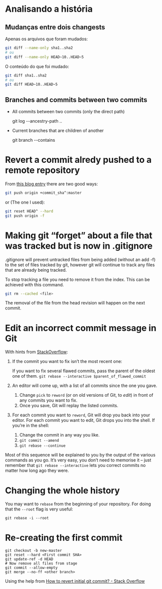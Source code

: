 # Analisando a história

## Mudanças entre dois changests

Apenas os arquivos que foram mudados:

~~~ Bash
git diff --name-only sha1..sha2
# ou
git diff --name-only HEAD~10..HEAD~5
~~~

O conteúdo do que foi mudado:

~~~ Bash
git diff sha1..sha2
# ou
git diff HEAD~10..HEAD~5
~~~

## Branches and commits between two commits

- All commits between two commits (only the direct path)

    git log --ancestry-path <root>..<descendant>

- Current branches that are children of another

    git branch --contains <root branch>

# Revert a commit alredy pushed to a remote repository

From [this blog entry](http://christoph.ruegg.name/blog/git-howto-revert-a-commit-already-pushed-to-a-remote-reposit.html) there are two good ways:

~~~ Bash
git push origin +commit_sha^:master
~~~

or (The one I used):

~~~ Bash
git reset HEAD^ --hard
git push origin -f
~~~

# Making git “forget” about a file that was tracked but is now in .gitignore

.gitignore will prevent untracked files from being added (without an add -f) to the set of files tracked by git, however git will continue to track any files that are already being tracked.

To stop tracking a file you need to remove it from the index. This can be achieved with this command.

~~~ Bash
git rm --cached <file>
~~~

The removal of the file from the head revision will happen on the next commit.

# Edit an incorrect commit message in Git

With hints from [StackOverflow](http://stackoverflow.com/questions/179123/edit-an-incorrect-commit-message-in-git):

1. If the commit you want to fix isn’t the most recent one:

    If you want to fix several flawed commits, pass the parent of the oldest one of them.
    `git rebase --interactive $parent_of_flawed_commit`

1. An editor will come up, with a list of all commits since the one you gave.

    1. Change `pick` to `reword` (or on old versions of Git, to _edit_) in front of any commits you want to fix.
    1. Once you save, Git will replay the listed commits.

1. For each commit you want to `reword`, Git will drop you back into your editor. For each commit you want to edit, Git drops you into the shell. If you’re in the shell:

    1. Change the commit in any way you like.
    1. `git commit --amend`
    1. `git rebase --continue`

Most of this sequence will be explained to you by the output of the various commands as you go. It’s very easy, you don’t need to memorise it – just remember that `git rebase --interactive` lets you correct commits no matter how long ago they were.

# Changing the whole history

You may want to `rebase` from the beginning of your repository. For doing that the `--root` flag is very useful:

```
git rebase -i --root
```

# Re-creating the first commit

```
git checkout -b new-master
git reset --hard <First commit SHA>
git update-ref -d HEAD
# Now remove all files from stage
git commit --allow-empty
git merge --no-ff <other branch>
```

Using the help from [How to revert initial git commit? - Stack Overflow](https://stackoverflow.com/questions/6632191/how-to-revert-initial-git-commit#answer-6637891)
